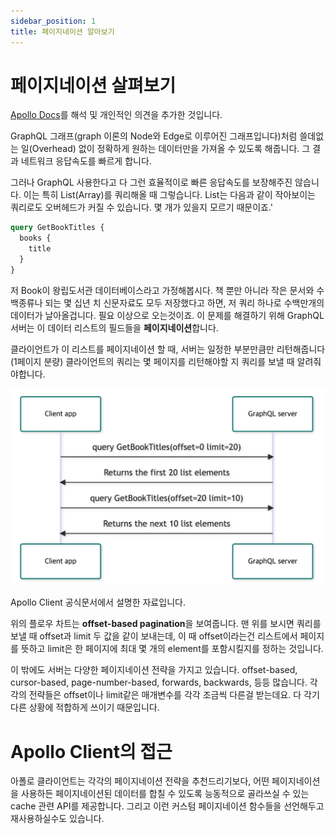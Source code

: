 ```yaml
---
sidebar_position: 1
title: 페이지네이션 알아보기
---
```


# 페이지네이션 살펴보기

[Apollo Docs](https://www.apollographql.com/docs/react/pagination/overview/)를 해석 및 개인적인 의견을 추가한 것입니다.

GraphQL 그래프(graph 이론의 Node와 Edge로 이루어진 그래프입니다)처럼 쓸데없는 일(Overhead) 없이 정확하게 원하는 데이터만을 가져올 수 있도록 해줍니다. 그 결과 네트워크 응답속도를 빠르게 합니다.

그러나 GraphQL 사용한다고 다 그런 효율적이로 빠른 응답속도를 보장해주진 않습니다. 이는 특히 List(Array)를 쿼리해올 때 그렇습니다. List는 다음과 같이 작아보이는 쿼리로도 오버헤드가 커질 수 있습니다. 몇 개가 있을지 모르기 때문이죠.'

```graphql
query GetBookTitles {
  books {
    title
  }
}
```

저 Book이 왕립도서관 데이터베이스라고 가정해봅시다. 책 뿐만 아니라 작은 문서와 수백종류나 되는 몇 십년 치 신문자료도 모두 저장했다고 하면, 저 쿼리 하나로 수백만개의 데이터가 날아올겁니다. 필요 이상으로 오는것이죠. 이 문제를 해결하기 위해 GraphQL 서버는 이 데이터 리스트의 필드들을 **페이지네이션**합니다.

클라이언트가 이 리스트를 페이지네이션 할 때, 서버는 일정한 부분만큼만 리턴해줍니다(1페이지 분량) 클라이언트의 쿼리는 몇 페이지를 리턴해야할 지 쿼리를 보낼 때 알려줘야합니다.

![Example banner](./pagination_overview.png)

Apollo Client 공식문서에서 설명한 자료입니다.

위의 플로우 차트는 **offset-based pagination**을 보여줍니다. 맨 위를 보시면 쿼리를 보낼 때 offset과 limit 두 값을 같이 보내는데, 이 때 offset이라는건 리스트에서 페이지를 뜻하고 limit은 한 페이지에 최대 몇 개의 element를 포함시킬지를 정하는 것입니다.

이 밖에도 서버는 다양한 페이지네이션 전략을 가지고 있습니다. offset-based, cursor-based, page-number-based, forwards, backwards, 등등 많습니다. 각각의 전략들은 offset이나 limit같은 매개변수를 각각 조금씩 다른걸 받는데요. 다 각기 다른 상황에 적합하게 쓰이기 때문입니다.

# Apollo Client의 접근

아폴로 클라이언트는 각각의 페이지네이션 전략을 추천드리기보다, 어떤 페이지네이션을 사용하든 페이지네이션된 데이터를 합칠 수 있도록 능동적으로 골라쓰실 수 있는 cache 관련 API를 제공합니다. 그리고 이런 커스텀 페이지네이션 함수들을 선언해두고 재사용하실수도 있습니다.
